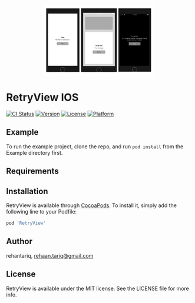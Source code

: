 

<p align="center">
<img src='https://github.com/Rehantariq/RetryView/blob/master/Example/RetryView/Images.xcassets/retryview-1.imageset/retryview-1.jpg' width="300" />
</p>

# RetryView IOS

[![CI Status](https://img.shields.io/travis/rehantariq/RetryView.svg?style=flat)](https://travis-ci.org/rehantariq/RetryView)
[![Version](https://img.shields.io/cocoapods/v/RetryView.svg?style=flat)](https://cocoapods.org/pods/RetryView)
[![License](https://img.shields.io/cocoapods/l/RetryView.svg?style=flat)](https://cocoapods.org/pods/RetryView)
[![Platform](https://img.shields.io/cocoapods/p/RetryView.svg?style=flat)](https://cocoapods.org/pods/RetryView)

## Example

To run the example project, clone the repo, and run `pod install` from the Example directory first.

## Requirements

## Installation

RetryView is available through [CocoaPods](https://cocoapods.org). To install
it, simply add the following line to your Podfile:

```ruby
pod 'RetryView'
```

## Author

rehantariq, rehaan.tariq@gmail.com

## License

RetryView is available under the MIT license. See the LICENSE file for more info.

